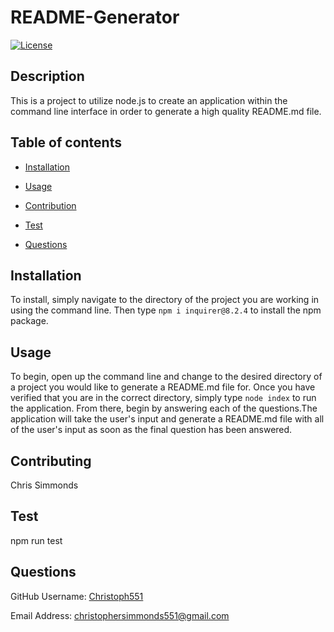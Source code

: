 # README-Generator
  [![License](https://img.shields.io/badge/License/Christoph551/README-Generator)](https://opensource.org/licenses/Apache-2.0)
## Description
This is a project to utilize node.js to create an application within the command line interface in order to generate a high quality README.md file. 

## Table of contents

- [Installation](#Insallation)

- [Usage](#Usage)

- [Contribution](#Contributing)

- [Test](#Test)

- [Questions](#Questions)

## Installation
To install, simply navigate to the directory of the project you are working in using the command line. Then type `npm i inquirer@8.2.4` to install the npm package.

## Usage
To begin, open up the command line and change to the desired directory of a project you would like to generate a README.md file for. Once you have verified that you are in the correct directory, simply type `node index` to run the application. From there, begin by answering each of the questions.The application will take the user's input and generate a README.md file with all of the user's input as soon as the final question has been answered.

## Contributing
Chris Simmonds

## Test
npm run test

## Questions

GitHub Username: [Christoph551](https://github.com/Christoph551)

Email Address: [christophersimmonds551@gmail.com](christophersimmonds551@gmail.com)